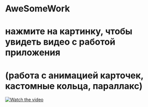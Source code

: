 # AweSomeWork
# нажмите на картинку, чтобы увидеть видео с работой приложения
# (работа с анимацией карточек, кастомные кольца, параллакс)
[![Watch the video](https://i.ytimg.com/vi/jCKVRxVFVfM/hq720_2.jpg?sqp=-oaymwEdCM0CENAFSFXyq4qpAw8IARUAAIhCcAHAAQbQAQE=&rs=AOn4CLCW-aSXvQAyNawN8GEiFGfJi5xKjw)](https://www.youtube.com/shorts/jCKVRxVFVfM)
